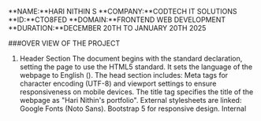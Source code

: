 **NAME:**HARI NITHIN S
**COMPANY:**CODTECH IT SOLUTIONS
**ID:**CTO8FED
**DOMAIN:**FRONTEND WEB DEVELOPMENT
**DURATION:**DECEMBER 20TH TO JANUARY 20TH 2025

###OVER VIEW OF THE PROJECT
1. Header Section
The document begins with the standard <!DOCTYPE html> declaration, setting the page to use the HTML5 standard.
It sets the language of the webpage to English (<html lang="en">).
The head section includes:
Meta tags for character encoding (UTF-8) and viewport settings to ensure responsiveness on mobile devices.
The title tag specifies the title of the webpage as "Hari Nithin's portfolio".
External stylesheets are linked:
Google Fonts (Noto Sans).
Bootstrap 5 for responsive design.
Internal <style> is used to import Google Fonts again (though it’s redundant) and styles for a dropdown menu.
2. Navbar
A navigation bar (<nav>) uses Bootstrap classes for styling.
Contains a brand name with "Hari Nithin S" and a dropdown menu with links to different sections of the portfolio (Home, About, Skills, Contact).
The dropdown menu (.dropdown) uses custom styles to display a list of links when hovered over.
3. Home Section
The "Home" section introduces the portfolio owner with a background image (using background-image).
Contains a heading ("hi i'am Hari Nithin S") and a subheading ("i am a college student").
There's a call-to-action button (connect with me), which links to a WhatsApp number.
4. About Section
The "About" section also uses a background image and contains an introduction to Hari Nithin S.
A short description of his academic background and interests is provided, including his passion for learning programming, data analysis, and sports like handball.
The section has a two-column layout, with text on the left and an image placeholder on the right (though no image source is specified).
5. Skills Section
The "Skills" section showcases two skills: HTML and CSS, each represented by a card with an image and a brief description of the proficiency level.
The section is styled with a background image and contains a heading.
6. Contact Section
The "Contact" section is designed to allow visitors to reach out via a form.
It includes input fields for the user’s name, email, mobile number, and a message textarea.
A "Submit" button at the bottom allows users to send their contact information (although no action is set for the form).
7. Footer
The footer at the bottom contains a copyright statement, noting that the portfolio is designed and developed by Hari Nithin S.
Notes and Potential Improvements:
Redundant @import statement: The Google Fonts @import in both the <head> and within the <style> tags is unnecessary. It can be removed from the <style> section.
Broken Image Sources: In the About section, the src attribute for the image tag is empty (src=""). You should provide an actual image URL to display the image.
Missing Form Action: The contact form doesn't specify an action attribute, meaning the form won't actually send data anywhere when submitted. It should be linked to a backend or API to handle form submissions.
Bootstrap Missing JS: To enable the dropdown functionality properly, Bootstrap's JavaScript files should be included, as they provide the interaction (for example, the collapsible menu). This is missing in the code, but it could be added at the end of the <body> section:
html

<script src="https://cdn.jsdelivr.net/npm/bootstrap@5.3.3/dist/js/bootstrap.bundle.min.js"></script>

Mobile Compatibility: The website uses Bootstrap for responsiveness, which should work well on mobile devices, but it’s always good to test on different screen sizes.
